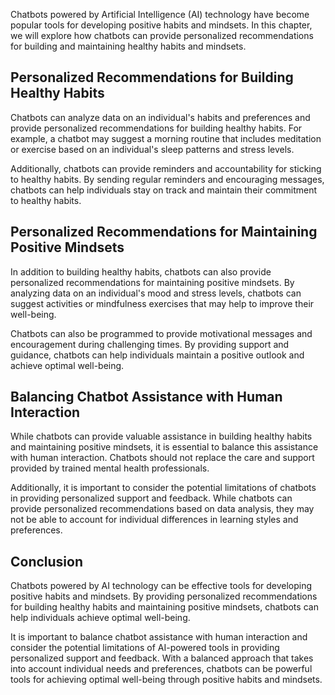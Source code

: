

Chatbots powered by Artificial Intelligence (AI) technology have become popular tools for developing positive habits and mindsets. In this chapter, we will explore how chatbots can provide personalized recommendations for building and maintaining healthy habits and mindsets.

Personalized Recommendations for Building Healthy Habits
--------------------------------------------------------

Chatbots can analyze data on an individual's habits and preferences and provide personalized recommendations for building healthy habits. For example, a chatbot may suggest a morning routine that includes meditation or exercise based on an individual's sleep patterns and stress levels.

Additionally, chatbots can provide reminders and accountability for sticking to healthy habits. By sending regular reminders and encouraging messages, chatbots can help individuals stay on track and maintain their commitment to healthy habits.

Personalized Recommendations for Maintaining Positive Mindsets
--------------------------------------------------------------

In addition to building healthy habits, chatbots can also provide personalized recommendations for maintaining positive mindsets. By analyzing data on an individual's mood and stress levels, chatbots can suggest activities or mindfulness exercises that may help to improve their well-being.

Chatbots can also be programmed to provide motivational messages and encouragement during challenging times. By providing support and guidance, chatbots can help individuals maintain a positive outlook and achieve optimal well-being.

Balancing Chatbot Assistance with Human Interaction
---------------------------------------------------

While chatbots can provide valuable assistance in building healthy habits and maintaining positive mindsets, it is essential to balance this assistance with human interaction. Chatbots should not replace the care and support provided by trained mental health professionals.

Additionally, it is important to consider the potential limitations of chatbots in providing personalized support and feedback. While chatbots can provide personalized recommendations based on data analysis, they may not be able to account for individual differences in learning styles and preferences.

Conclusion
----------

Chatbots powered by AI technology can be effective tools for developing positive habits and mindsets. By providing personalized recommendations for building healthy habits and maintaining positive mindsets, chatbots can help individuals achieve optimal well-being.

It is important to balance chatbot assistance with human interaction and consider the potential limitations of AI-powered tools in providing personalized support and feedback. With a balanced approach that takes into account individual needs and preferences, chatbots can be powerful tools for achieving optimal well-being through positive habits and mindsets.
